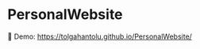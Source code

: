 # PersonalWebsite

🚀 Demo: <a href="https://tolgahantolu.github.io/PersonalWebsite/"> https://tolgahantolu.github.io/PersonalWebsite/ </a>
